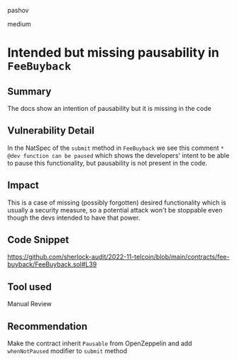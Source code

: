 pashov

medium

# Intended but missing pausability in `FeeBuyback`

## Summary
The docs show an intention of pausability but it is missing in the code

## Vulnerability Detail
In the NatSpec of the `submit` method in `FeeBuyback` we see this comment `* @dev function can be paused` which shows the developers' intent to be able to pause this functionality, but pausability is not present in the code. 

## Impact
This is a case of missing (possibly forgotten) desired functionality which is usually a security measure, so a potential attack won't be stoppable even though the devs intended to have that power. 

## Code Snippet
https://github.com/sherlock-audit/2022-11-telcoin/blob/main/contracts/fee-buyback/FeeBuyback.sol#L39
## Tool used

Manual Review

## Recommendation
Make the contract inherit `Pausable` from OpenZeppelin and add `whenNotPaused` modifier to `submit` method